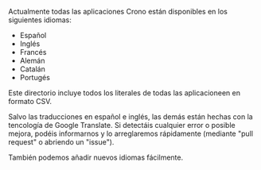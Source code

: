 

Actualmente todas las aplicaciones Crono están disponibles en los siguientes idiomas:

- Español
- Inglés
- Francés
- Alemán
- Catalán
- Portugés

Este directorio incluye todos los literales de todas las aplicacioneen en formato CSV.

Salvo las traducciones en español e inglés, las demás están hechas con la tencología de Google Translate. Si detectáis cualquier error o posible mejora, podéis informarnos y lo arreglaremos rápidamente (mediante "pull request" o abriendo un "issue").

También podemos añadir nuevos idiomas fácilmente. 